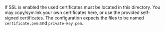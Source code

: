 If SSL is enabled the used certificates must be located in this directory. You may 
copy/symlink your own certificates here, or use the provided self-signed certificates.
The configuration expects the files to be named `certificate.pem` and `private-key.pem`.
